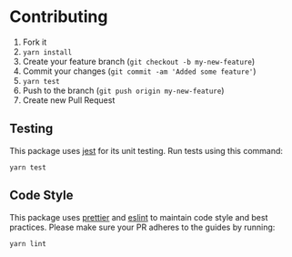 # Contributing

1. Fork it
2. `yarn install`
3. Create your feature branch (`git checkout -b my-new-feature`)
4. Commit your changes (`git commit -am 'Added some feature'`)
5. `yarn test`
6. Push to the branch (`git push origin my-new-feature`)
7. Create new Pull Request

## Testing

This package uses [jest](https://jestjs.io/) for its unit testing. Run tests using this command:

```
yarn test
```

## Code Style

This package uses [prettier](https://prettier.io/) and [eslint](https://eslint.org/) to maintain code style and best practices. Please make sure your PR adheres to the guides by running:

```
yarn lint
```

